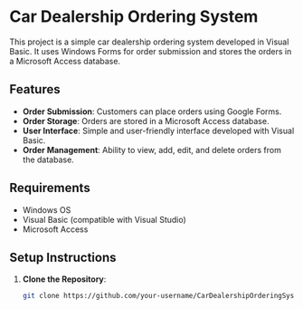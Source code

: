 # Car Dealership Ordering System

This project is a simple car dealership ordering system developed in Visual Basic. It uses Windows Forms  for order submission and stores the orders in a Microsoft Access database.

## Features

- **Order Submission**: Customers can place orders using Google Forms.
- **Order Storage**: Orders are stored in a Microsoft Access database.
- **User Interface**: Simple and user-friendly interface developed with Visual Basic.
- **Order Management**: Ability to view, add, edit, and delete orders from the database.

## Requirements

- Windows OS
- Visual Basic (compatible with Visual Studio)
- Microsoft Access

## Setup Instructions

1. **Clone the Repository**:
   ```bash
   git clone https://github.com/your-username/CarDealershipOrderingSystem.git
